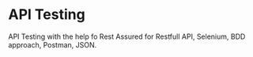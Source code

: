 # API Testing
API Testing with the help fo Rest Assured for Restfull API, Selenium, BDD approach, Postman, JSON.
